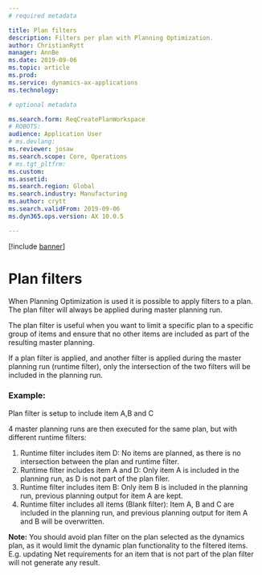 ```yaml
---
# required metadata

title: Plan filters
description: Filters per plan with Planning Optimization. 
author: ChristianRytt
manager: AnnBe
ms.date: 2019-09-06
ms.topic: article
ms.prod: 
ms.service: dynamics-ax-applications
ms.technology: 

# optional metadata

ms.search.form: ReqCreatePlanWorkspace
# ROBOTS: 
audience: Application User
# ms.devlang: 
ms.reviewer: josaw
ms.search.scope: Core, Operations
# ms.tgt_pltfrm: 
ms.custom: 
ms.assetid: 
ms.search.region: Global
ms.search.industry: Manufacturing
ms.author: crytt
ms.search.validFrom: 2019-09-06
ms.dyn365.ops.version: AX 10.0.5

---
```


[!include [banner](../includes/preview-banner.md)]

# Plan filters

When Planning Optimization is used it is possible to apply filters to a plan. The plan filter will always be applied during master planning run.

The plan filter is useful when you want to limit a specific plan to a specific group of items and ensure that no other items are included as part of the resulting master planning.

If a plan filter is applied, and another filter is applied during the master planning run (runtime filter), only the intersection of the two filters will be included in the planning run.

### Example:

Plan filter is setup to include item A,B and C

4 master planning runs are then executed for the same plan, but with different runtime filters:

1. Runtime filter includes item D: No items are planned, as there is no intersection between the plan and runtime filter.
2. Runtime filter includes item A and D: Only item A is included in the planning run, as D is not part of the plan filer.
3. Runtime filter includes item B: Only item B is included in the planning run, previous planning output for item A are kept.
4. Runtime filter includes all items (Blank filter): Item A, B and C are included in the planning run, and previous planning output for item A and B will be overwritten.

**Note:** You should avoid plan filter on the plan selected as the dynamics plan, as it would limit the dynamic plan functionality to the filtered items. E.g. updating Net requirements for an item that is not part of the plan filter will not generate any result.
